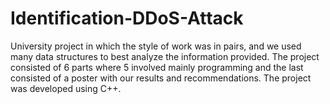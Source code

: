 # Identification-DDoS-Attack
University project in which the style of work was in pairs, and we used many data structures to best analyze the information provided. The project consisted of 6 parts where 5 involved mainly programming and the last consisted of a poster with our results and recommendations. The project was developed using C++. 
